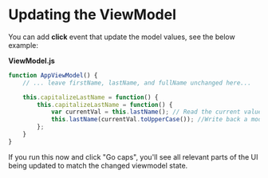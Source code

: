 # Updating the ViewModel
You can add **click** event that update the model values, see the below example:

**ViewModel.js**
```javascript
function AppViewModel() {
    // ... leave firstName, lastName, and fullName unchanged here...

    this.capitalizeLastName = function() {
        this.capitalizeLastName = function() {
            var currentVal = this.lastName(); // Read the current value
            this.lastName(currentVal.toUpperCase()); //Write back a modified value.
        };
    }
}
```
If you run this now and click "Go caps", you'll see all relevant parts of the UI being updated to match the changed viewmodel state.